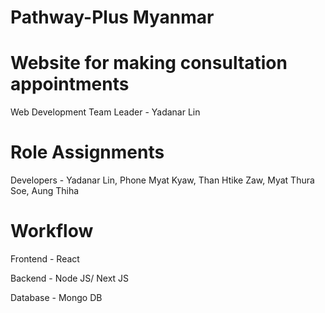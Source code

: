 # Pathway-Plus Myanmar
# Website for making consultation appointments
 
 Web Development Team Leader - Yadanar Lin
 
 # Role Assignments 
 
 Developers - Yadanar Lin, Phone Myat Kyaw, Than Htike Zaw, Myat Thura Soe, Aung Thiha
 
 # Workflow
 
 Frontend - React
 
 Backend - Node JS/ Next JS
 
 Database - Mongo DB
 
 
 
